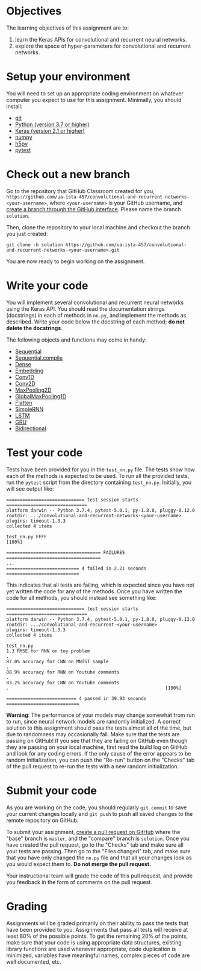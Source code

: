 # Objectives

The learning objectives of this assignment are to:
1. learn the Keras APIs for convolutional and recurrent neural networks.
2. explore the space of hyper-parameters for convolutional and recurrent
   networks.

# Setup your environment

You will need to set up an appropriate coding environment on whatever computer
you expect to use for this assignment.
Minimally, you should install:

* [git](https://git-scm.com/downloads)
* [Python (version 3.7 or higher)](https://www.python.org/downloads/)
* [Keras (version 2.1 or higher)](https://keras.io/)
* [numpy](http://www.numpy.org/)
* [h5py](https://www.h5py.org/)
* [pytest](https://docs.pytest.org/)

# Check out a new branch

Go to the repository that GitHub Classroom created for you,
`https://github.com/ua-ista-457/convolutional-and-recurrent-networks-<your-username>`, where
`<your-username>` is your GitHub username, and
[create a branch through the GitHub interface](https://help.github.com/articles/creating-and-deleting-branches-within-your-repository/).
Please name the branch `solution`.

Then, clone the repository to your local machine and checkout the branch you
just created:
```
git clone -b solution https://github.com/ua-ista-457/convolutional-and-recurrent-networks-<your-username>.git
```
You are now ready to begin working on the assignment.

# Write your code

You will implement several convolutional and recurrent neural networks using the
Keras API.
You should read the documentation strings (docstrings) in each of methods in
`nn.py`, and implement the methods as described.
Write your code below the docstring of each method;
**do not delete the docstrings**.

The following objects and functions may come in handy:
* [Sequential](https://keras.io/models/sequential/)
* [Sequential.compile](https://keras.io/models/sequential/#add)
* [Dense](https://keras.io/layers/core/#dense)
* [Embedding](https://keras.io/layers/embeddings/#embedding)
* [Conv1D](https://keras.io/layers/convolutional/#conv1d)
* [Conv2D](https://keras.io/layers/convolutional/#conv2d)
* [MaxPooling2D](https://keras.io/layers/pooling/#maxpooling2d)
* [GlobalMaxPooling1D](https://keras.io/layers/pooling/#globalmaxpooling1d)
* [Flatten](https://keras.io/layers/core/#flatten)
* [SimpleRNN](https://keras.io/layers/recurrent/#simplernn)
* [LSTM](https://keras.io/layers/recurrent/#lstm)
* [GRU](https://keras.io/layers/recurrent/#gru)
* [Bidirectional](https://keras.io/layers/wrappers/#bidirectional)

# Test your code

Tests have been provided for you in the `test_nn.py` file.
The tests show how each of the methods is expected to be used.
To run all the provided tests, run the ``pytest`` script from the directory
containing ``test_nn.py``.
Initially, you will see output like:
```
============================= test session starts ==============================
platform darwin -- Python 3.7.4, pytest-5.0.1, py-1.8.0, pluggy-0.12.0
rootdir: .../convolutional-and-recurrent-networks-<your-username>
plugins: timeout-1.3.3
collected 4 items

test_nn.py FFFF                                                          [100%]

=================================== FAILURES ===================================
...
=========================== 4 failed in 2.21 seconds ===========================
```
This indicates that all tests are failing, which is expected since you have not
yet written the code for any of the methods.
Once you have written the code for all methods, you should instead see
something like:
```
============================= test session starts ==============================
platform darwin -- Python 3.7.4, pytest-5.0.1, py-1.8.0, pluggy-0.12.0
rootdir: .../convolutional-and-recurrent-<your-username>
plugins: timeout-1.3.3
collected 4 items

test_nn.py
1.3 RMSE for RNN on toy problem
.
87.0% accuracy for CNN on MNIST sample
.
88.9% accuracy for RNN on Youtube comments
.
83.2% accuracy for CNN on Youtube comments
.                                                          [100%]

========================== 4 passed in 39.93 seconds ===========================
```
**Warning**: The performance of your models may change somewhat from run to run,
since neural network models are randomly initialized.
A correct solution to this assignment should pass the tests almost all of the
time, but due to randomness may occasionally fail.
Make sure that the tests are passing on GitHub!
If you see that they are failing on GitHub even though they are passing on your
local machine, first read the build log on GitHub and look for any coding
errors.
If the only cause of the error appears to be random initialization, you can push
the "Re-run" button on the "Checks" tab of the pull request to re-run the tests
with a new random initialization.

# Submit your code

As you are working on the code, you should regularly `git commit` to save your
current changes locally and `git push` to push all saved changes to the remote
repository on GitHub.

To submit your assignment,
[create a pull request on GitHub](https://help.github.com/articles/creating-a-pull-request/#creating-the-pull-request)
where the "base" branch is ``master``, and the "compare" branch is ``solution``.
Once you have created the pull request, go to the "Checks" tab and make sure all
your tests are passing.
Then go to the "Files changed" tab, and make sure that you have only changed
the `nn.py` file and that all your changes look as you would expect them to.
**Do not merge the pull request.**

Your instructional team will grade the code of this pull request, and provide
you feedback in the form of comments on the pull request.

# Grading

Assignments will be graded primarily on their ability to pass the tests that
have been provided to you.
Assignments that pass all tests will receive at least 80% of the possible
points.
To get the remaining 20% of the points, make sure that your code is using
appropriate data structures, existing library functions are used whenever
appropriate, code duplication is minimized, variables have meaningful names,
complex pieces of code are well documented, etc.
